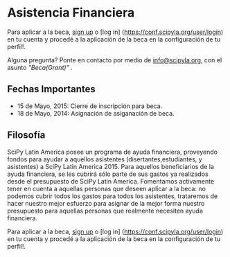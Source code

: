 # Asistencia Financiera

Para aplicar a la beca, [sign up](https://conf.scipyla.org/user/register) o [log in] (https://conf.scipyla.org/user/login) en tu cuenta y procedé a la aplicación de la beca en la configuración de tu perfil!.

Alguna pregunta? Ponte en contacto por medio de  info@scipyla.org, con el asunto *"Beca(Grant)"* .

## Fechas Importantes

 * 15 de Mayo, 2015: Cierre de inscripción para beca.
 * 18 de Mayo, 2014: Asignación de asiganación de beca.
   
## Filosofía

SciPy Latin America posee un programa de ayuda financiera, proveyendo fondos para ayudar a aquellos asistentes (disertantes,estudiantes, y asistentes) a SciPy Latin America 2015. Para aquellos beneficiarios de la ayuda financiera, se les cubrirá sólo parte de sus gastos ya realizados desde el presupuesto de SciPy Latin America. Fomentamos activamente tener en cuenta a aquellas personas que deseen aplicar a la beca: no podemos cubrir todos los gastos para todos los asistentes, trataremos de hacer nuestro mejor esfuerzo para asignar de la mejor forma nuestro presupuesto para aquellas personas que realmente necesiten ayuda financiera.

Para aplicar a la beca, [sign up](https://conf.scipyla.org/user/register) o [log in] (https://conf.scipyla.org/user/login) en tu cuenta y procedé a la aplicación de la beca en la configuración de tu perfil!.



